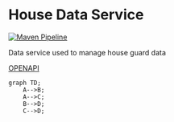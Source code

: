 # House Data Service

[![Maven Pipeline](https://github.com/Rubber-Duck-999/RestService/actions/workflows/maven-publish.yml/badge.svg)](https://github.com/Rubber-Duck-999/RestService/actions/workflows/maven-publish.yml)

Data service used to manage house guard data

[OPENAPI](https://github.com/Rubber-Duck-999/HouseDataService/blob/main/swagger.json)

```mermaid
graph TD;
    A-->B;
    A-->C;
    B-->D;
    C-->D;
```

